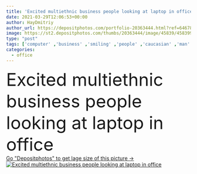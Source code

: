```yaml
---
title: 'Excited multiethnic business people looking at laptop in office '
date: 2021-03-29T12:06:53+00:00
author: HayDmitriy
author_url: https://depositphotos.com/portfolio-20363444.html?ref=64678756
image: https://st2.depositphotos.com/thumbs/20363444/image/45839/458399784/api_thumb_450.jpg?forcejpeg=true
type: "post"
tags: ['computer' ,'business' ,'smiling' ,'people' ,'caucasian' ,'man' ,'technology' ,'drink' ,'blur' ,'office' ,'emotions' ,'beverage' ,'woman' ,'device' ,'laptop' ,'work' ,'job' ,'businessman' ,'together' ,'indoors' ,'profession' ,'eyeglasses' ,'casual' ,'positive' ,'gadget' ,'excited' ,'workplace' ,'takeaway' ,'businesswoman' ,'paperwork' ,'documents' ,'papers' ,'colleagues' ,'multiethnic' ,'interracial' ,'copy space' ,'young adult' ,'black woman' ,'african american' ,'coffee to go' ,'paper folders' ]
categories: 
  - office
---
```

<div aling="center">
            <font size="60"> Excited multiethnic business people looking at laptop in office</font>   
</div>
<div>
    <a href='https://st2.depositphotos.com/thumbs/20363444/image/45839/458399784/api_thumb_450.jpg?forcejpeg=true?ref=64678756' target=_blank > Go "Depositphotos" to get lage size of this picture ->
        <img href='https://st2.depositphotos.com/thumbs/20363444/image/45839/458399784/api_thumb_450.jpg?forcejpeg=true?ref=64678756' src='https://st2.depositphotos.com/20363444/45839/i/950/depositphotos_458399784-stock-photo-excited-multiethnic-business-people-looking.jpg?forcejpeg=true' alt='Excited multiethnic business people looking at laptop in office' >
    </a>
</div>
